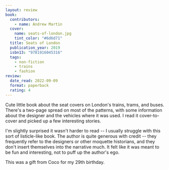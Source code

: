 ```yaml
---
layout: review
book:
  contributors:
    - name: Andrew Martin
  cover:
    name: seats-of-london.jpg
    tint_color: "#6d6d71"
  title: Seats of London
  publication_year: 2019
  isbn13: "9781916045316"
  tags:
    - non-fiction
    - trains
    - fashion
review:
  date_read: 2022-09-09
  format: paperback
  rating: 4
---
```


Cute little book about the seat covers on London's trains, trams, and buses.
There's a two-page spread on most of the patterns, with some information about the designer and the vehicles where it was used.
I read it cover-to-cover and picked up a few interesting stories.

I'm slightly surprised it wasn't harder to read -- I usually struggle with this sort of listicle-like book.
The author is quite generous with credit -- they frequently refer to the designers or other moquette historians, and they don't insert themselves into the narrative much.
It felt like it was meant to be fun and interesting, not to puff up the author's ego.

This was a gift from Coco for my 29th birthday.

